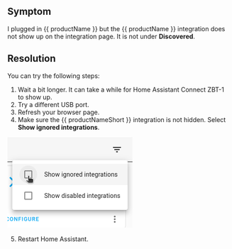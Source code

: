 ## Symptom

I plugged in {{ productName }} but the {{ productName }} integration does not show up on the integration page. It is not under **Discovered**.

## Resolution

You can try the following steps:

1. Wait a bit longer. It can take a while for Home Assistant Connect&nbsp;ZBT-1 to show up.
2. Try a different USB port.
3. Refresh your browser page.
4. Make sure the {{ productNameShort }} integration is not hidden. Select **Show ignored integrations**.

  ![Screenshot showing the option to show ignored integrations](/static/img/connect-zbt-1/conbee-migrate-zha-23.png)

5. Restart Home Assistant.

